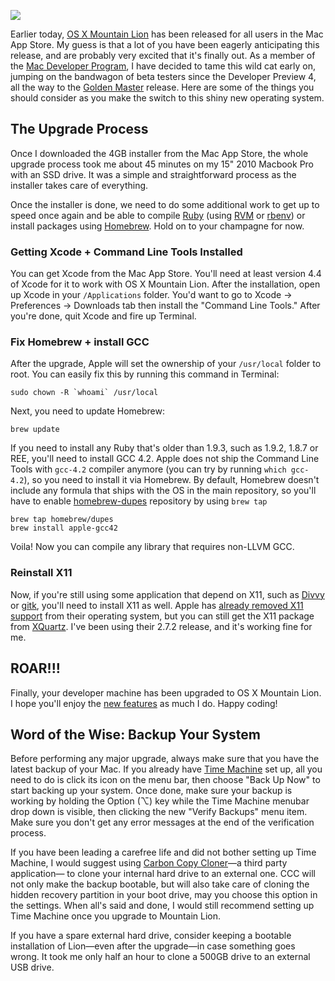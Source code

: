 ![](http://media.tumblr.com/tumblr_m7p8rzVYgu1qcfyao.jpg)

Earlier today, [OS X Mountain Lion][OS X Mountain Lion] has been released for
all users in the Mac App Store. My guess is that a lot of you have been eagerly
anticipating this release, and are probably very excited that it's finally out.
As a member of the [Mac Developer Program][Mac Developer Program], I have
decided to tame this wild cat early on, jumping on the bandwagon of beta
testers since the Developer Preview 4, all the way to the [Golden
Master][Golden Master] release. Here are some of the things you should consider
as you make the switch to this shiny new operating system.

The Upgrade Process
-------------------------
Once I downloaded the 4GB installer from the Mac App Store, the whole upgrade
process took me about 45 minutes on my 15" 2010 Macbook Pro with an SSD drive.
It was a simple and straightforward process as the installer takes care of
everything.

Once the installer is done, we need to do some additional work to get up to
speed once again and be able to compile [Ruby][Ruby] (using [RVM][RVM] or
[rbenv][rbenv]) or install packages using [Homebrew][Homebrew]. Hold on to your
champagne for now.

### Getting Xcode + Command Line Tools Installed

You can get Xcode from the Mac App Store. You'll need at least version 4.4 of
Xcode for it to work with OS X Mountain Lion. After the installation, open up
Xcode in your `/Applications` folder. You'd want to go to Xcode -> Preferences
-> Downloads tab then install the "Command Line Tools." After you're done, quit
Xcode and fire up Terminal.

### Fix Homebrew + install GCC

After the upgrade, Apple will set the ownership of your `/usr/local` folder to
root. You can easily fix this by running this command in Terminal:

    sudo chown -R `whoami` /usr/local

Next, you need to update Homebrew:

    brew update

If you need to install any Ruby that's older than 1.9.3, such as 1.9.2, 1.8.7
or REE, you'll need to install GCC 4.2. Apple does not ship the Command Line
Tools with `gcc-4.2` compiler anymore (you can try by running `which gcc-4.2`),
so you need to install it via Homebrew. By default, Homebrew doesn't include
any formula that ships with the OS in the main repository, so you'll have to
enable [homebrew-dupes][homebrew-dupes] repository by using `brew tap`

    brew tap homebrew/dupes
    brew install apple-gcc42

Voila! Now you can compile any library that requires non-LLVM GCC.

### Reinstall X11

Now, if you're still using some application that depend on X11, such as
[Divvy][Divvy] or [gitk][gitk], you'll need to install X11 as well. Apple has
[already removed X11 support][apple remove x11] from their operating system,
but you can still get the X11 package from [XQuartz][XQuartz]. I've been using
their 2.7.2 release, and it's working fine for me.

ROAR!!!
---------
Finally, your developer machine has been upgraded to OS X Mountain Lion. I hope
you'll enjoy the [new features][features] as much I do. Happy coding!

Word of the Wise: Backup Your System
-----------------------------------------------
Before performing any major upgrade, always make sure that you have the latest
backup of your Mac. If you already have [Time Machine][Time Machine] set up,
all you need to do is click its icon on the menu bar, then choose "Back Up Now"
to start backing up your system. Once done, make sure your backup is working by
holding the Option (⌥) key while the Time Machine menubar drop down is visible,
then clicking the new "Verify Backups" menu item. Make sure you don't get any
error messages at the end of the verification process.

If you have been leading a carefree life and did not bother setting up Time
Machine, I would suggest using [Carbon Copy Cloner][CCC]—a third party
application— to clone your internal hard drive to an external one. CCC will not
only make the backup bootable, but will also take care of cloning the hidden
recovery partition in your boot drive, may you choose this option in the
settings. When all's said and done, I would still recommend setting up Time
Machine once you upgrade to Mountain Lion.

If you have a spare external hard drive, consider keeping a bootable
installation of Lion—even after the upgrade—in case something goes wrong. It
took me only half an hour to clone a 500GB drive to an external USB drive.

[OS X Mountain Lion]: http://www.apple.com/osx
[Mac Developer Program]: https://developer.apple.com/programs/mac
[Golden Master]: http://en.wikipedia.org/wiki/Golden_master
[Time Machine]: http://www.apple.com/osx/apps/#time-machine
[CCC]: http://www.bombich.com
[RoaringApps]: http://roaringapps.com
[PowerPC]: http://en.wikipedia.org/wiki/PowerPC
[Rosetta]: http://en.wikipedia.org/wiki/Rosetta_(software)
[X11]: http://en.wikipedia.org/wiki/X11.app
[Divvy]: http://mizage.com/divvy
[Ruby]: http://ruby-lang.org
[RVM]: https://rvm.io/
[rbenv]: https://github.com/sstephenson/rbenv
[Homebrew]: http://mxcl.github.com/homebrew
[homebrew-dupes]: https://github.com/Homebrew/homebrew-dupes
[Wine]: http://www.winehq.org
[gitk]: http://www.kernel.org/pub/software/scm/git/docs/gitk.html
[apple remove x11]: http://www.macrumors.com/2012/02/17/apple-removes-x11-in-os-x-mountain-lion-shifts-support-to-open-source-xquartz
[XQuartz]: http://xquartz.macosforge.org/landing
[growl notification center]: http://growl.posterous.com/going-forward-with-growl-and-notification-cen
[features]: http://www.apple.com/osx/whats-new

